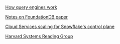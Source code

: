 [How query engines work](https://howqueryengineswork.com/)

[Notes on FoundationDB paper](https://blog.the-pans.com/notes-on-the-foundationdb-paper/)

[Cloud Services scaling for Snowflake's control plane](https://www.micahlerner.com/2023/01/19/elastic-cloud-services-scaling-snowflakes-control-plane.html)

[Harvard Systems Reading Group](https://notes.ekzhang.com/events/hsrg)
